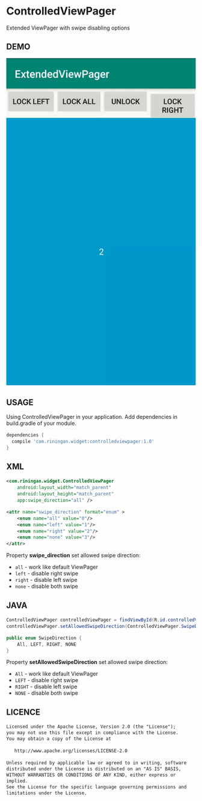 # ControlledViewPager
	
Extended ViewPager with swipe disabling options

DEMO
---

![demo_preview](./preview.gif)

USAGE
---

Using ControlledViewPager in your application.
Add dependencies in build.gradle of your module.

```groovy
dependencies {
  compile 'com.riningan.widget:controlledviewpager:1.0'
}
```

XML
-----

```xml
<com.riningan.widget.ControlledViewPager
    android:layout_width="match_parent"
    android:layout_height="match_parent"
    app:swipe_direction="all" />
```

```xml
<attr name="swipe_direction" format="enum" >
    <enum name="all" value="0"/>
    <enum name="left" value="1"/>
    <enum name="right" value="2"/>
    <enum name="none" value="3"/>
</attr>
```

Property **swipe_direction** set allowed swipe direction:

* `all` - work like default ViewPager
* `left` - disable right swipe
* `right` - disable left swipe
* `none` - disable both swipe

JAVA
-----

```java
ControlledViewPager controlledViewPager = findViewById(R.id.controlledViewPager);
controlledViewPager.setAllowedSwipeDirection(ControlledViewPager.SwipeDirection direction);
```

```java
public enum SwipeDirection {
    All, LEFT, RIGHT, NONE
}
```

Property **setAllowedSwipeDirection** set allowed swipe direction:

* `All` - work like default ViewPager
* `LEFT` - disable right swipe
* `RIGHT` - disable left swipe
* `NONE` - disable both swipe

LICENCE
-----

  	Licensed under the Apache License, Version 2.0 (the "License");
	you may not use this file except in compliance with the License.
	You may obtain a copy of the License at
	
	   http://www.apache.org/licenses/LICENSE-2.0
	
	Unless required by applicable law or agreed to in writing, software
	distributed under the License is distributed on an "AS IS" BASIS,
	WITHOUT WARRANTIES OR CONDITIONS OF ANY KIND, either express or implied.
	See the License for the specific language governing permissions and
	limitations under the License.
